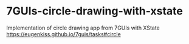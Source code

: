# 7GUIs-circle-drawing-with-xstate
Implementation of circle drawing app from 7GUIs with XState https://eugenkiss.github.io/7guis/tasks#circle
